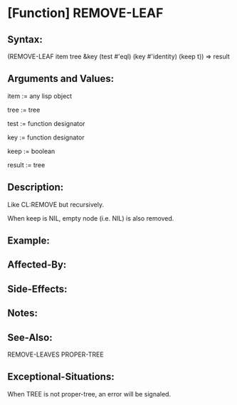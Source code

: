 # [Function] REMOVE-LEAF

## Syntax:

(REMOVE-LEAF item tree &key (test #'eql) (key #'identity) (keep t)) => result

## Arguments and Values:

item := any lisp object

tree := tree

test := function designator

key := function designator

keep := boolean

result := tree

## Description:
Like CL:REMOVE but recursively.

When keep is NIL, empty node (i.e. NIL) is also removed.

## Example:

## Affected-By:

## Side-Effects:

## Notes:

## See-Also:
REMOVE-LEAVES PROPER-TREE

## Exceptional-Situations:
When TREE is not proper-tree, an error will be signaled.

